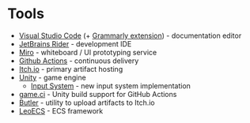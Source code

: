 # Tools

- [Visual Studio Code](https://code.visualstudio.com) (+ [Grammarly extension](https://marketplace.visualstudio.com/items?itemName=znck.grammarly)) - documentation editor
- [JetBrains Rider](https://www.jetbrains.com/rider/) - development IDE 
- [Miro](https://miro.com) - whiteboard / UI prototyping service
- [Github Actions](https://docs.github.com/en/actions) - continuous delivery
- [Itch.io](https://itch.io) - primary artifact hosting
- [Unity](https://unity.com) - game engine
  - [Input System](https://docs.unity3d.com/Packages/com.unity.inputsystem@1.3/manual/index.html) - new input system implementation
- [game.ci](https://game.ci/) - Unity build support for GitHub Actions 
- [Butler](https://itch.io/docs/butler) - utility to upload artifacts to Itch.io
- [LeoECS](https://github.com/Leopotam/ecs) - ECS framework